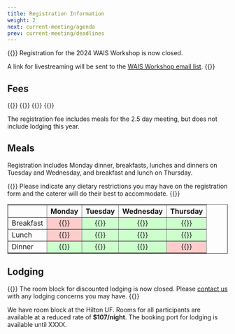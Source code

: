```yaml
---
title: Registration Information
weight: 2
next: current-meeting/agenda
prev: current-meeting/deadlines
---
```


{{<callout type="error" emoji=" ">}}
  Registration for the 2024 WAIS Workshop is now closed.
  
  A link for livestreaming will be sent to the [WAIS Workshop email list](http://eepurl.com/hHDpVL).
{{</callout>}}

## Fees

<div class="hx:mt-6 hx:mb-3">
{{<cards cols="2">}}
  {{<card title="Standard Registration: $300">}}
  {{<card title="Early-Career Registration: $200">}}
{{</cards>}}
</div>

The registration fee includes meals for the 2.5 day meeting, but does not include lodging this year.

## Meals

Registration includes Monday dinner, breakfasts, lunches and dinners on Tuesday and Wednesday, and breakfast and lunch on Thursday. 

{{<callout style="note" emoji=" ">}}
  Please indicate any dietary restrictions you may have on the registration form and the caterer will do their best to accommodate.
{{</callout>}}

<table border="1" style="border-collapse: collapse;">
  <tr>
    <th></th>
    <th>Monday</th>
    <th>Tuesday</th>
    <th>Wednesday</th>
    <th>Thursday</th>
  </tr>
  <tr>
    <td>Breakfast</td>
    <td style="background-color: #ffcccc; text-align: center;">{{<icon "x">}}</td>
    <td style="background-color: #ccffcc; text-align: center;">{{<icon "check">}}</td>
    <td style="background-color: #ccffcc; text-align: center;">{{<icon "check">}}</td>
    <td style="background-color: #ccffcc; text-align: center;">{{<icon "check">}}</td>
  </tr>
  <tr>
    <td>Lunch</td>
    <td style="background-color: #ffcccc; text-align: center;">{{<icon "x">}}</td>
    <td style="background-color: #ccffcc; text-align: center;">{{<icon "check">}}</td>
    <td style="background-color: #ccffcc; text-align: center;">{{<icon "check">}}</td>
    <td style="background-color: #ccffcc; text-align: center;">{{<icon "check">}}</td>
  </tr>
  <tr>
    <td>Dinner</td>
    <td style="background-color: #ccffcc; text-align: center;">{{<icon "check">}}</td>
    <td style="background-color: #ccffcc; text-align: center;">{{<icon "check">}}</td>
    <td style="background-color: #ccffcc; text-align: center;">{{<icon "check">}}</td>
    <td style="background-color: #ffcccc; text-align: center;">{{<icon "x">}}</td>
  </tr>
</table>


## Lodging

{{<callout type="error" emoji=" ">}}
  The room block for discounted lodging is now closed. Please [contact us](mailto:wais@mines.edu) with any lodging concerns you may have.
{{</callout>}}

We have room block at the Hilton UF. Rooms for all participants are available at a reduced rate of **$107/night**. The booking port for lodging is available until XXXX.
